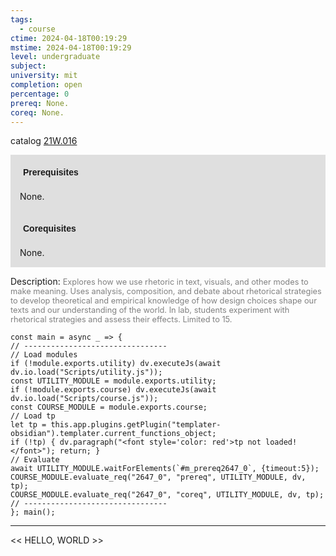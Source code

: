 ```yaml
---
tags:
  - course
ctime: 2024-04-18T00:19:29
mstime: 2024-04-18T00:19:29
level: undergraduate
subject: 
university: mit
completion: open
percentage: 0
prereq: None.
coreq: None.
---
```


catalog [21W.016](http://student.mit.edu/catalog/m21Wa.html#21W.016)

<span style="display: block; padding: 15px; background-color: rgb(100, 100, 100, 0.2);"><font id="m_prereq2647_0" style="display: block; font-family: Arial, sans-serif; font-weight: bold; padding: 5px">Prerequisites</font><br><span id="prereq2647_0">None.</span></span>
<span style="display: block; padding: 15px; background-color: rgb(100, 100, 100, 0.2);"><font id="m_coreq2647_0" style="display: block; font-family: Arial, sans-serif; font-weight: bold; padding: 5px">Corequisites</font><br><span id="coreq2647_0">None.</span></span>

<font style="">Description:</font>
<font style="color: grey; font-size: 0.8rem;">Explores how we use rhetoric in text, visuals, and other modes to make meaning. Uses analysis, composition, and debate about rhetorical strategies to develop theoretical and empirical knowledge of how design choices shape our texts and our understanding of the world. In lab, students experiment with rhetorical strategies and assess their effects. Limited to 15.</font>

```dataviewjs
const main = async _ => {
// --------------------------------
// Load modules
if (!module.exports.utility) dv.executeJs(await dv.io.load("Scripts/utility.js"));
const UTILITY_MODULE = module.exports.utility;
if (!module.exports.course) dv.executeJs(await dv.io.load("Scripts/course.js"));
const COURSE_MODULE = module.exports.course;
// Load tp
let tp = this.app.plugins.getPlugin("templater-obsidian").templater.current_functions_object;
if (!tp) { dv.paragraph("<font style='color: red'>tp not loaded!</font>"); return; }
// Evaluate
await UTILITY_MODULE.waitForElements(`#m_prereq2647_0`, {timeout:5});
COURSE_MODULE.evaluate_req("2647_0", "prereq", UTILITY_MODULE, dv, tp);
COURSE_MODULE.evaluate_req("2647_0", "coreq", UTILITY_MODULE, dv, tp);
// --------------------------------
}; main();
```

---

<< HELLO, WORLD >>
